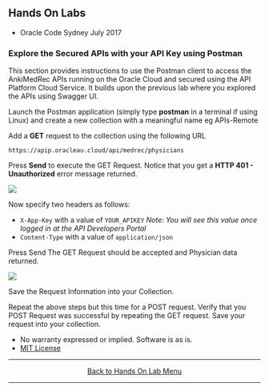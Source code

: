 ## Hands On Labs

- Oracle Code Sydney July 2017

### Explore the Secured APIs with your API Key using Postman

This section provides instructions to use the Postman client to access the AnkiMedRec APIs running on the Oracle Cloud and secured using the API Platform Cloud Service.
It builds upon the previous lab where you explored the APIs using Swagger UI.

Launch the Postman application (simply type **postman** in a terminal if using Linux) and create a new collection with a meaningful name eg APIs-Remote

Add a **GET** request to the collection using the following URL

```https://apip.oracleau.cloud/api/medrec/physicians```

Press **Send** to execute the GET Request.
Notice that you get a **HTTP 401 - Unauthorized** error message returned.

<img src="./img/exploretheapis-6-1.PNG" />

Now specify two headers as follows:

- ```X-App-Key``` with a value of ```YOUR_APIKEY``` *Note: You will see this value once logged in at the API Developers Portal*
- ```Content-Type``` with a value of ```application/json```

Press Send
The GET Request should be accepted and Physician data returned.

<img src="./img/exploretheapis-6-2.PNG" />

Save the Request Information into your Collection.

Repeat the above steps but this time for a POST request.
Verify that you POST  Request was successful by repeating the GET request.
Save your request into your collection.

* No warranty expressed or implied.  Software is as is.
* [MIT License](http://www.opensource.org/licenses/mit-license.html)

<hr />
<center>
<a href="../../handsonlabs" class="btn" >Back to Hands On Lab Menu</a>
<center />
<hr />

